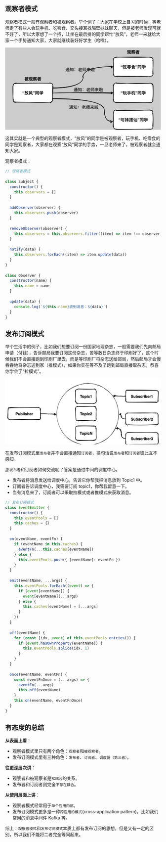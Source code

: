 ## 观察者模式

观察者模式一般有观察者和被观察者。举个例子：大家在学校上自习的时候，等老师走了有些人会玩手机、吃零食、交头接耳找隔壁妹妹聊天，但是被老师发现可就不好了，所以大家想了一个招，让坐在最后排的同学帮忙“放风”，老师一来就给大家一个手势通知大家，大家就继续装好好学生（哈嘿）。

![20240602002435](https://raw.githubusercontent.com/chuenwei0129/my-picgo-repo/master/me/20240602002435.png)

这其实就是一个典型的观察者模式，“放风”的同学是被观察者，玩手机、吃零食的同学是观察者，大家都在观察“放风”同学的手势，一旦老师来了，被观察者就会通知大家。

观察者模式：

```js
// 观察者模式

class Subject {
  constructor() {
    this.observers = []
  }

  addObserver(observer) {
    this.observers.push(observer)
  }

  removeObserver(observer) {
    this.observers = this.observers.filter((item) => item !== observer)
  }

  notify(data) {
    this.observers.forEach((item) => item.update(data))
  }
}

class Observer {
  constructor(name) {
    this.name = name
  }

  update(data) {
    console.log(`${this.name}收到消息：${data}`)
  }
}
```

## 发布订阅模式

举个生活中的例子，比如我们想要订阅一份国家地理杂志，一般需要我们先向邮局申请（付钱），告诉邮局我要订阅这份杂志，苦等数日杂志终于印刷好了，这个时候我们不会直接跑到印刷厂里去，而是等印刷厂将杂志送给邮局，然后邮局才会慢吞吞地将杂志送到家（推模式），如果你实在等不及了跑到邮局直接取杂志，恭喜你学会了“拉模式”。

![20240602002704](https://raw.githubusercontent.com/chuenwei0129/my-picgo-repo/master/me/20240602002704.png)

在发布订阅模式里`发布者`并不会直接通知`订阅者`，换句话说`发布者`和`订阅者`彼此互不感知。

那`发布者`和订阅者如何交流呢？答案是通过中间的调度中心。

- 发布者将消息发送给调度中心，告诉它你帮我把消息放到 Topic1 中。
- 订阅者告诉调度中心，我需要订阅 topic1，你帮我留意一下。
- 当有消息来了，订阅者可以采取拉模式或者推模式来获取消息。

```js
// 发布订阅模式
class EventEmitter {
  constructor() {
    this.eventPools = []
    this.caches = {}
  }

  on(eventName, eventFn) {
    if (eventName in this.caches) {
      eventFn(...this.caches[eventName])
    } else {
      this.eventPools.push({ [eventName]: eventFn })
    }
  }

  emit(eventName, ...args) {
    this.eventPools.forEach((event) => {
      if (event[eventName]) {
        event[eventName](...args)
      } else {
        this.caches[eventName] = [...args]
      }
    })
  }

  off(eventName) {
    for (const [idx, event] of this.eventPools.entries()) {
      if (event.hasOwnProperty(eventName)) {
        this.eventPools.splice(idx, 1)
      }
    }
  }

  once(eventName, eventFn) {
    const eventFnOnce = (...args) => {
      eventFn(...args)
      this.off(eventName)
    }
    this.on(eventName, eventFnOnce)
  }
}
```

## 有态度的总结

**从表面上看**：

- 观察者模式里只有两个角色：`观察者`和`被观察者`。
- 发布订阅模式里有三种角色：`发布者`、`订阅者`、`调度器（第三者）`。

**往更深层次讲**：

- 观察者和被观察者是`松耦合`的关系。
- 发布者和订阅者则完全`不存在耦合`。

**从使用层面上讲**：

- 观察者模式经常用于`单个应用内部`。
- 发布订阅模式更多是一种`跨应用的模式`(cross-application pattern)，比如我们常用的消息中间件 Kafka 等。

综上：`观察者模式`和`发布订阅模式`本质上都有发布订阅的思想，但是又有一定的区别，所以我们不能将二者完全等同起来。
